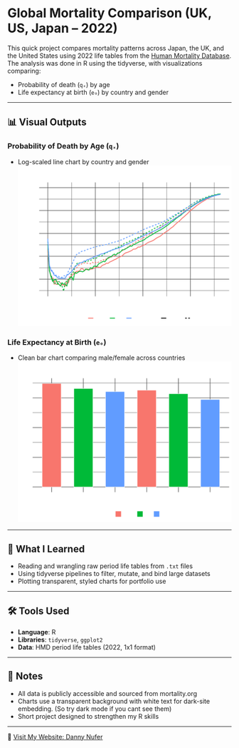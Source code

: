 # Global Mortality Comparison (UK, US, Japan – 2022)

This quick project compares mortality patterns across Japan, the UK, and the United States using 2022 life tables from the [Human Mortality Database](https://www.mortality.org/).  
The analysis was done in R using the tidyverse, with visualizations comparing:

- Probability of death (`qₓ`) by age
- Life expectancy at birth (`e₀`) by country and gender

---

## 📊 Visual Outputs

### Probability of Death by Age (`qₓ`)
- Log-scaled line chart by country and gender  
![qx_by_age](plots/qx_by_age.png)

### Life Expectancy at Birth (`e₀`)
- Clean bar chart comparing male/female across countries  
![e0_bar_chart](plots/ex_at_birth.png)

---

## 🧠 What I Learned

- Reading and wrangling raw period life tables from `.txt` files
- Using tidyverse pipelines to filter, mutate, and bind large datasets
- Plotting transparent, styled charts for portfolio use

---

## 🛠️ Tools Used

- **Language**: R
- **Libraries**: `tidyverse`, `ggplot2`
- **Data**: HMD period life tables (2022, 1x1 format)

---

## 📎 Notes

- All data is publicly accessible and sourced from mortality.org
- Charts use a transparent background with white text for dark-site embedding. (So try dark mode if you cant see them)
- Short project designed to strengthen my R skills
---

🔗 [Visit My Website: Danny Nufer](https://dannynufer.co.uk)
